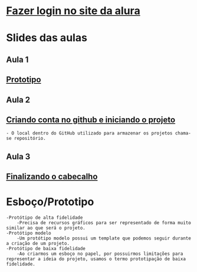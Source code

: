 # [Fazer login no site da alura](https://cursos.alura.com.br/edutech)

# Slides das aulas

## Aula 1
## [Prototipo](https://drive.google.com/file/d/1wFhd42B5CXg53cN53FJc6PoWclzjzdn9/view)

## Aula 2
## [Criando conta no github e iniciando o projeto](https://drive.google.com/file/d/1ngwqvrcsWI4U-FgwNGkwkAtsciXz1aoo/view)
    - O local dentro do GitHub utilizado para armazenar os projetos chama-se repositório.

## Aula 3
## [Finalizando o cabecalho](https://drive.google.com/drive/folders/1975j-qo88GbG7hX4n3FtKm1YTMlwaoVQ)


# Esboço/Prototipo
    -Protótipo de alta fidelidade
        -Precisa de recursos gráficos para ser representado de forma muito similar ao que será o projeto.
    -Protótipo modelo
        -Um protótipo modelo possui um template que podemos seguir durante a criação de um projeto.
    -Protótipo de baixa fidelidade
        -Ao criarmos um esboço no papel, por possuirmos limitações para representar a ideia do projeto, usamos o termo prototipação de baixa fidelidade.
